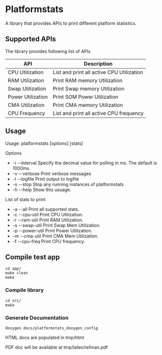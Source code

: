 # Platformstats

A library that provides APIs to print different platform statistics.

## Supported APIs

The library provides following list of APIs

| API     		| Description         				|
|-----------------	|------------------------------------		|
| CPU Utilization     	| List and print all active CPU Utilization 	|
| RAM Utilization 	| Print RAM memory Utilization 		      	|
| Swap Utilization 	| Print Swap memory Utilization		      	|
| Power Utilization 	| Print SOM Power Utilization 		      	|
| CMA Utilization 	| Print CMA memory Utilization 		      	|
| CPU Frequency 	| List and print all active CPU frequency      	|

## Usage
Usage: platformstats [options] [stats]

 Options
*    -i --interval	Specify the decimal value for polling in ms. The default is 1000ms.
*    -v --verbose	Print verbose messages
*    -l --logfile	Print output to logfile
*    -s --stop		Stop any running instances of platformstats
*    -h --help		Show this usuage.

 List of stats to print
*    -a --all		Print all supported stats.
*    -c --cpu-util	Print CPU Utilization.
*    -r --ram-util	Print RAM Utilization.
*    -s --swap-util	Print Swap Mem Utilization.
*    -p --power-util	Print Power Utilization.
*    -m --cma-util	Print CMA Mem Utilization.
*    -f --cpu-freq	Print CPU frequency.

## Compile test app
	cd app/
	make clean
	make
### Compile library
	cd src/
	make
### Generate Documentation
	doxygen docs/platformstats_doxygen_config
HTML docs are populated in tmp/html

PDF doc will be available at tmp/latex/refman.pdf
